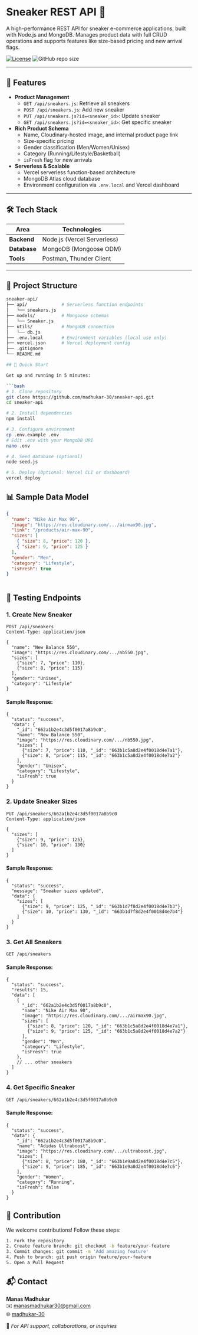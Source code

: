 # Sneaker REST API 👟

A high-performance REST API for sneaker e-commerce applications, built with Node.js and MongoDB. Manages product data with full CRUD operations and supports features like size-based pricing and new arrival flags.

[![License](https://img.shields.io/badge/License-MIT-blue.svg)](https://opensource.org/licenses/MIT)
![GitHub repo size](https://img.shields.io/github/repo-size/madhukar-30/sneaker-api)

---

## 🌟 Features

- **Product Management**
  - `GET /api/sneakers.js`: Retrieve all sneakers
  - `POST /api/sneakers.js`: Add new sneaker
  - `PUT /api/sneakers.js?id=<sneaker_id>`: Update sneaker
  - `GET /api/sneakers.js?id=<sneaker_id>`: Get specific sneaker
- **Rich Product Schema**
  - Name, Cloudinary-hosted image, and internal product page link
  - Size-specific pricing
  - Gender classification (Men/Women/Unisex)
  - Category (Running/Lifestyle/Basketball)
  - `isFresh` flag for new arrivals
- **Serverless & Scalable**
  - Vercel serverless function-based architecture
  - MongoDB Atlas cloud database
  - Environment configuration via `.env.local` and Vercel dashboard

---

## 🛠 Tech Stack

| Area        | Technologies                    |
|-------------|---------------------------------|
| **Backend** | Node.js (Vercel Serverless)     |
| **Database**| MongoDB (Mongoose ODM)          |
| **Tools**   | Postman, Thunder Client         |

---

## 📁 Project Structure

```bash
sneaker-api/
├── api/             # Serverless function endpoints
│   └── sneakers.js
├── models/          # Mongoose schemas
│   └── Sneaker.js
├── utils/           # MongoDB connection
│   └── db.js
├── .env.local       # Environment variables (local use only)
├── vercel.json      # Vercel deployment config
├── .gitignore
└── README.md

## 🚀 Quick Start

Get up and running in 5 minutes:

```bash
# 1. Clone repository
git clone https://github.com/madhukar-30/sneaker-api.git
cd sneaker-api

# 2. Install dependencies
npm install

# 3. Configure environment
cp .env.example .env
# Edit .env with your MongoDB URI
nano .env

# 4. Seed database (optional)
node seed.js

# 5. Deploy (Optional: Vercel CLI or dashboard)
vercel deploy

```

## 📊 Sample Data Model
```json
{
  "name": "Nike Air Max 90",
  "image": "https://res.cloudinary.com/.../airmax90.jpg",
  "link": "/products/air-max-90",
  "sizes": [
    { "size": 8, "price": 120 },
    { "size": 9, "price": 125 }
  ],
  "gender": "Men",
  "category": "Lifestyle",
  "isFresh": true
}



```

## 🧪 Testing Endpoints

### 1. Create New Sneaker
```http
POST /api/sneakers
Content-Type: application/json

{
  "name": "New Balance 550",
  "image": "https://res.cloudinary.com/.../nb550.jpg",
  "sizes": [
    {"size": 7, "price": 110},
    {"size": 8, "price": 115}
  ],
  "gender": "Unisex",
  "category": "Lifestyle"
}
```
####  Sample Response:
```
{
  "status": "success",
  "data": {
    "_id": "662a1b2e4c3d5f0017a8b9c0",
    "name": "New Balance 550",
    "image": "https://res.cloudinary.com/.../nb550.jpg",
    "sizes": [
      {"size": 7, "price": 110, "_id": "663b1c5a8d2e4f0018d4e7a1"},
      {"size": 8, "price": 115, "_id": "663b1c5a8d2e4f0018d4e7a2"}
    ],
    "gender": "Unisex",
    "category": "Lifestyle",
    "isFresh": true
  }
}
```
### 2. Update Sneaker Sizes
```
PUT /api/sneakers/662a1b2e4c3d5f0017a8b9c0
Content-Type: application/json

{
  "sizes": [
    {"size": 9, "price": 125},
    {"size": 10, "price": 130}
  ]
}
```
#### Sample Response:
```
{
  "status": "success",
  "message": "Sneaker sizes updated",
  "data": {
    "sizes": [
      {"size": 9, "price": 125, "_id": "663b1d7f8d2e4f0018d4e7b3"},
      {"size": 10, "price": 130, "_id": "663b1d7f8d2e4f0018d4e7b4"}
    ]
  }
}
```
### 3. Get All Sneakers
```
GET /api/sneakers
```
#### Sample Response:
```
{
  "status": "success",
  "results": 15,
  "data": [
    {
      "_id": "662a1b2e4c3d5f0017a8b9c0",
      "name": "Nike Air Max 90",
      "image": "https://res.cloudinary.com/.../airmax90.jpg",
      "sizes": [
        {"size": 8, "price": 120, "_id": "663b1c5a8d2e4f0018d4e7a1"},
        {"size": 9, "price": 125, "_id": "663b1c5a8d2e4f0018d4e7a2"}
      ],
      "gender": "Men",
      "category": "Lifestyle",
      "isFresh": true
    },
    // ... other sneakers
  ]
}
```
### 4. Get Specific Sneaker
```
GET /api/sneakers/662a1b2e4c3d5f0017a8b9c0
```
#### Sample Response:
```
{
  "status": "success",
  "data": {
    "_id": "662a1b2e4c3d5f0017a8b9c0",
    "name": "Adidas Ultraboost",
    "image": "https://res.cloudinary.com/.../ultraboost.jpg",
    "sizes": [
      {"size": 8, "price": 180, "_id": "663b1e9a8d2e4f0018d4e7c5"},
      {"size": 9, "price": 185, "_id": "663b1e9a8d2e4f0018d4e7c6"}
    ],
    "gender": "Women",
    "category": "Running",
    "isFresh": false
  }
}
```

## 🤝 Contribution
We welcome contributions! Follow these steps:
```bash
1. Fork the repository
2. Create feature branch: git checkout -b feature/your-feature
3. Commit changes: git commit -m 'Add amazing feature'
4. Push to branch: git push origin feature/your-feature
5. Open a Pull Request
```
## 📬 Contact

**Manas Madhukar**  
✉️ [manasmadhukar30@gmail.com](mailto:manasmadhukar30@gmail.com)  
🌐 [madhukar-30](https://github.com/madhukar-30)

💬 *For API support, collaborations, or inquiries*

